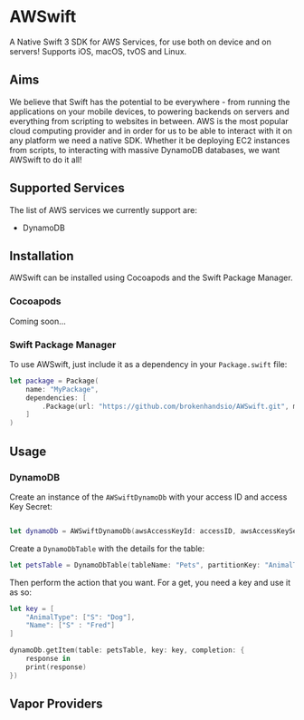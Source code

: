 # AWSwift
A Native Swift 3 SDK for AWS Services, for use both on device and on servers! Supports iOS, macOS, tvOS and Linux.

## Aims

We believe that Swift has the potential to be everywhere - from running the applications on your mobile devices, to powering backends on servers and everything from scripting to websites in between. AWS is the most popular cloud computing provider and in order for us to be able to interact with it on any platform we need a native SDK. Whether it be deploying EC2 instances from scripts, to interacting with massive DynamoDB databases, we want AWSwift to do it all! 

## Supported Services

The list of AWS services we currently support are:
* DynamoDB

## Installation

AWSwift can be installed using Cocoapods and the Swift Package Manager.

### Cocoapods

Coming soon...

### Swift Package Manager

To use AWSwift, just include it as a dependency in your `Package.swift` file:

```swift
let package = Package(
    name: "MyPackage",
    dependencies: [
        .Package(url: "https://github.com/brokenhandsio/AWSwift.git", majorVersion: 0)
    ]
)

```

## Usage

### DynamoDB

Create an instance of the `AWSwiftDynamoDb` with your access ID and access Key Secret:

```swift

let dynamoDb = AWSwiftDynamoDb(awsAccessKeyId: accessID, awsAccessKeySecret: accessSecret)
```

Create a `DynamoDbTable` with the details for the table:

```swift
let petsTable = DynamoDbTable(tableName: "Pets", partitionKey: "AnimalType", sortKey: "Name")
```

Then perform the action that you want. For a get, you need a key and use it as so:

```swift
let key = [
    "AnimalType": ["S": "Dog"],
    "Name": ["S" : "Fred"]
]

dynamoDb.getItem(table: petsTable, key: key, completion: {
    response in
    print(response)
})
```

## Vapor Providers

